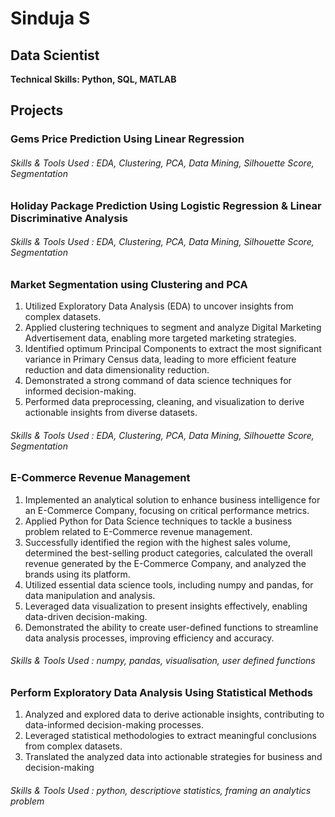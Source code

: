 # Sinduja S
## Data Scientist
**Technical Skills: Python, SQL, MATLAB**

## Projects
### Gems Price Prediction Using Linear Regression
###### Skills & Tools Used : EDA, Clustering, PCA, Data Mining, Silhouette Score, Segmentation
  
### Holiday Package Prediction Using Logistic Regression & Linear Discriminative Analysis
###### Skills & Tools Used : EDA, Clustering, PCA, Data Mining, Silhouette Score, Segmentation
  
### Market Segmentation using Clustering and PCA
1. Utilized Exploratory Data Analysis (EDA) to uncover insights from complex datasets.
2. Applied clustering techniques to segment and analyze Digital Marketing Advertisement data, enabling more targeted marketing strategies.
3. Identified optimum Principal Components to extract the most significant variance in Primary Census data, leading to more efficient feature reduction and data dimensionality reduction.
4. Demonstrated a strong command of data science techniques for informed decision-making.
5. Performed data preprocessing, cleaning, and visualization to derive actionable insights from diverse datasets.
###### Skills & Tools Used : EDA, Clustering, PCA, Data Mining, Silhouette Score, Segmentation
  
### E-Commerce Revenue Management 
 1. Implemented an analytical solution to enhance business intelligence for an E-Commerce Company, focusing on critical performance metrics. 
 2. Applied Python for Data Science techniques to tackle a business problem related to E-Commerce revenue management.
 3. Successfully identified the region with the highest sales volume, determined the best-selling product categories, calculated the overall revenue generated by the E-Commerce Company, and analyzed the brands using its platform.
 4. Utilized essential data science tools, including numpy and pandas, for data manipulation and analysis. 
 5. Leveraged data visualization to present insights effectively, enabling data-driven decision-making. 
 6. Demonstrated the ability to create user-defined functions to streamline data analysis processes, improving efficiency and accuracy.
###### Skills & Tools Used : numpy, pandas, visualisation, user defined functions
  
### Perform Exploratory Data Analysis Using Statistical Methods  
 1. Analyzed and explored data to derive actionable insights, contributing to data-informed decision-making processes.
 2. Leveraged statistical methodologies to extract meaningful conclusions from complex datasets.
 3. Translated the analyzed data into actionable strategies for business and decision-making
###### Skills & Tools Used : python, descriptiove statistics, framing an analytics problem
  

  
